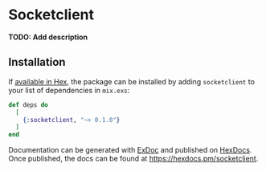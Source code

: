 # Socketclient

**TODO: Add description**

## Installation

If [available in Hex](https://hex.pm/docs/publish), the package can be installed
by adding `socketclient` to your list of dependencies in `mix.exs`:

```elixir
def deps do
  [
    {:socketclient, "~> 0.1.0"}
  ]
end
```

Documentation can be generated with [ExDoc](https://github.com/elixir-lang/ex_doc)
and published on [HexDocs](https://hexdocs.pm). Once published, the docs can
be found at <https://hexdocs.pm/socketclient>.

